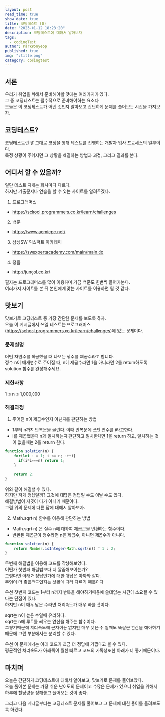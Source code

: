 ```yaml
---
layout: post
read_time: true
show_date: true
title: 코딩테스트 (0)
date: "2023-01-12 18:23:20"
description: 코딩테스트에 대해서 알아보자
tags:
  - codingTest
author: ParkWonyeop
published: true
img: ":title.png"
category: codingtest
---
```

## 서론

우리가 취업을 위해서 준비해야할 것에는 여러가지가 있다.  
그 중 코딩테스트는 필수적으로 준비해야하는 요소다.  
오늘은 이 코딩테스트가 어떤 것인지 알아보고 간단하게 문제를 풀어보는 시간을 가져보자.  

## 코딩테스트?

코딩테스트란 말 그대로 코딩을 통해 테스트를 진행하는 개발자 입사 프로세스의 일부이다.  
특정 상황이 주어지면 그 상황을 해결하는 방법과 과정, 그리고 결과를 본다.  

## 어디서 할 수 있을까?

일단 테스트 자체는 회사마다 다르다.  
하지만 기출문제나 연습을 할 수 있는 사이트를 알려주겠다.  

1. 프로그래머스  
- https://school.programmers.co.kr/learn/challenges  

2. 백준
- https://www.acmicpc.net/  

3. 삼성SW 익스퍼트 아카데미
- https://swexpertacademy.com/main/main.do  

4. 정올
- http://jungol.co.kr/  

필자는 프로그래머스를 많이 이용하며 가끔 백준도 한번씩 들어가본다.  
여러가지 사이트를 본 뒤 본인에게 맞는 사이트를 이용하면 될 것 같다.  

## 맛보기

맛보기로 코딩테스트 중 가장 간단한 문제를 보도록 하자.  
오늘 이 게시글에서 쓰일 테스트는 프로그래머스(https://school.programmers.co.kr/learn/challenges)에 있는 문제이다.  

### 문제설명

어떤 자연수를 제곱했을 때 나오는 정수를 제곱수라고 합니다.  
정수 n이 매개변수로 주어질 때, n이 제곱수라면 1을 아니라면 2를 return하도록 solution 함수를 완성해주세요.  

### 제한사항

1 ≤ n ≤ 1,000,000

### 해결과정

1. 주어진 n이 제곱수인지 아닌지를 판단하는 방법
- 1부터 n까지 반복문을 굴린다. 이때 반복문에 쓰인 변수를 i라고한다.  
- i를 제곱했을때 n과 일치하는지 판단하고 일치한다면 1을 return 하고, 일치하는 것이 없을때는 2를 return 한다.  

```javascript
function solution(n) {
    for(let i = 1; i <= n; i++){
      if(i*i===n) return 1;
    }

    return 2;
}
```

위와 같이 해결할 수 있다.  
하지만 저게 정답일까?
그것에 대답은 정답일 수도 아닐 수도 있다.  
해결방법이 저것이 다가 아니기 때문이다.  
그럼 위의 문제에 다른 답에 대해서 알아보자.  

2. Math.sqrt(n) 함수를 이용해 판단하는 방법
- Math.sqrt(n) 은 실수 n에 대하여 제곱근을 반환하는 함수이다.  
- 반환된 제곱근이 정수라면 n은 제곱수, 아니면 제곱수가 아니다.  

```javascript
function solution(n) {
    return Number.isInteger(Math.sqrt(n)) ? 1 : 2;
}
```

두번째 해결법을 이용해 코드를 작성해보았다.  
어떤가 첫번째 해결법보다 더 깔끔해보이는가?  
그렇다면 아래가 정답인가에 대한 대답은 아까와 같다.  
무엇이 더 좋은코드인지는 상황에 따라 다르기 때문이다.  

우선 첫번째 코드는 1부터 n까지 반복을 해야하기때문에 쓸데없는 시간이 소요될 수 있다는 단점이 있다.  
하지만 n이 매우 낮은 수라면 처리속도가 매우 빠를 것이다.  

sqrt는 n이 높은 수일때 유리하다.  
sqrt는 n에 루트를 씌우는 연산을 해주는 함수이다.  
그렇기때문에 처리속도에 큰차이는 없지만 매우 낮은 수 일때도 똑같은 연산을 해야하기때문에 그런 부분에서는 분리할 수 있다.  

우선 이 문제에서는 아래 코드가 조금 더 정답에 가깝다고 볼 수 있다.  
평균적인 처리속도가 아래쪽이 훨씬 빠르고 코드의 가독성또한 아래가 더 좋기때문이다.  

## 마치며

오늘은 간단하게 코딩테스트에 대해서 알아보고, 맛보기로 문제를 풀어보았다.  
오늘 풀어본 문제는 가장 쉬운 난이도의 문제이고 수많은 문제가 있으니 취업을 위해서 하루에 할당량을 정해놓고 풀어보는 것이 좋다.  

그리고 다음 게시글부터는 코딩테스트 문제를 풀어보고 그 문제에 대한 풀이를 올려보도록 하겠다.  
